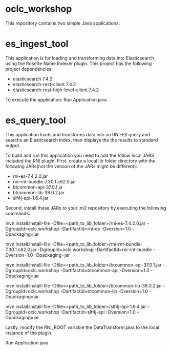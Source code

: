 # oclc_workshop
This repository contains two simple Java applications.   

# es_ingest_tool
This application is for loading and transforming data into Elasticsearch using the Rosette Name Indexer plugin.
This project has the following project dependencies:
  - elasticsearch 7.4.2
  - elasticsearch-rest-client 7.4.2
  - elasticsearch-rest-high-level-client 7.4.2

To execute the application: Run Application.java

# es_query_tool
This application loads and transforms data into an RNI-ES query and searchs an Elasticsearch index, then displays the 
the results to standard output.

To build and run this application you need to add the follow local JARS included the RNI plugin.
First, create a local lib folder directory with the following JARs(not the version of the JARs might be different):
  - rni-es-7.4.2.0.jar
  - rni-rnt-bundle-7.30.1.c62.0.jar
  - btcommon-api-37.0.1.ja
  - btcommon-lib-38.0.2.jar
  - slf4j-api-1.6.4.jar

Second, install these JARs to your .m2 repository by executing the following commands:

mvn install:install-file -Dfile=<path_to_lib_folder>/rni-es-7.4.2.0.jar -DgroupId=oclc.workshop -DartifactId=rni-es -Dversion=1.0 -Dpackaging=jar

mvn install:install-file -Dfile=<path_to_lib_folder>/rni-rnt-bundle-7.30.1.c62.0.jar -DgroupId=oclc.workshop -DartifactId=rni-rnt-bundle -Dversion=1.0 -Dpackaging=jar

mvn install:install-file -Dfile=<path_to_lib_folder>/btcommon-api-37.0.1.jar -DgroupId=oclc.workshop -DartifactId=btcommon-api -Dversion=1.0 -Dpackaging=jar

mvn install:install-file -Dfile=<path_to_lib_folder>/btcommon-lib-38.0.2.jar -DgroupId=oclc.workshop -DartifactId=btcommon-lib -Dversion=1.0 -Dpackaging=jar

mvn install:install-file -Dfile=<path_to_lib_folder>/slf4j-api-1.6.4.jar -DgroupId=oclc.workshop -DartifactId=slf4j-api -Dversion=1.0 -Dpackaging=jar

Lastly, modify the RNI_ROOT variable the DataTransform.java to the local instance of the plugin.

Run Application.java
